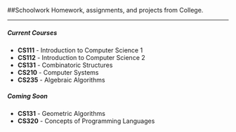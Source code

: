 ##Schoolwork
Homework, assignments, and projects from College.

---

##### Current Courses
* __CS111__ - Introduction to Computer Science 1
* __CS112__ - Introduction to Computer Science 2
* __CS131__ - Combinatoric Structures
* __CS210__ - Computer Systems
* __CS235__ - Algebraic Algorithms

##### Coming Soon
* __CS131__ - Geometric Algorithms
* __CS320__ - Concepts of Programming Languages
